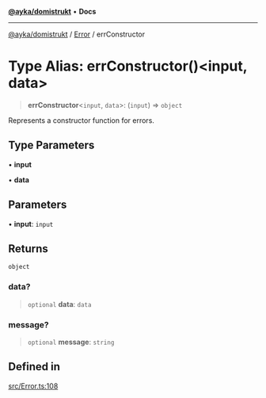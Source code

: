 [**@ayka/domistrukt**](../../../README.md) • **Docs**

***

[@ayka/domistrukt](../../../globals.md) / [Error](../README.md) / errConstructor

# Type Alias: errConstructor()\<input, data\>

> **errConstructor**\<`input`, `data`\>: (`input`) => `object`

Represents a constructor function for errors.

## Type Parameters

• **input**

• **data**

## Parameters

• **input**: `input`

## Returns

`object`

### data?

> `optional` **data**: `data`

### message?

> `optional` **message**: `string`

## Defined in

[src/Error.ts:108](https://github.com/AndreyMork/domistrukt/blob/ee84aeb0d3ada132fc6b9944abd48429a367a44b/src/Error.ts#L108)
